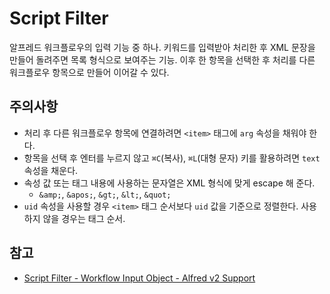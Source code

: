 # Script Filter

알프레드 워크플로우의 입력 기능 중 하나. 키워드를 입력받아 처리한 후 XML 문장을 만들어 돌려주면 목록 형식으로 보여주는 기능. 이후 한 항목을 선택한 후 처리를 다른 워크플로우 항목으로 만들어 이어갈 수 있다.

## 주의사항

- 처리 후 다른 워크플로우 항목에 연결하려면 `<item>` 태그에 `arg` 속성을 채워야 한다.
- 항목을 선택 후 엔터를 누르지 않고 `⌘C`(복사), `⌘L`(대형 문자) 키를 활용하려면 `text` 속성을 채운다.
- 속성 값 또는 태그 내용에 사용하는 문자열은 XML 형식에 맞게 escape 해 준다.
    * `&amp;`, `&apos;`, `&gt;`, `&lt;`, `&quot;`
- `uid` 속성을 사용할 경우 `<item>` 태그 순서보다 `uid` 값을 기준으로 정렬한다. 사용하지 않을 경우는 태그 순서.

## 참고

- [Script Filter - Workflow Input Object - Alfred v2 Support](http://support.alfredapp.com/workflows:config:inputs-script-filter)
